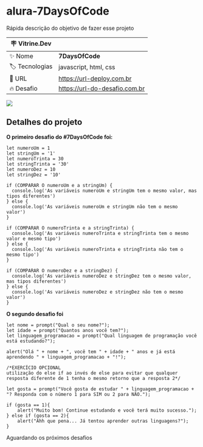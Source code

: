# alura-7DaysOfCode

Rápida descrição do objetivo de fazer esse projeto

| :placard: Vitrine.Dev |     |
| -------------  | --- |
| :sparkles: Nome        | **7DaysOfCode**
| :label: Tecnologias | javascript, html, css
| :rocket: URL         | https://url-deploy.com.br
| :fire: Desafio     | https://url-do-desafio.com.br

<!-- Inserir imagem com a #vitrinedev ao final do link -->
![](https://cdn.pixabay.com/photo/2016/03/27/18/54/technology-1283624_960_720.jpg#vitrinedev)

## Detalhes do projeto

<b>O primeiro desafio do #7DaysOfCode foi:</b>

    let numeroUm = 1
    let stringUm = '1'
    let numeroTrinta = 30
    let stringTrinta = '30'
    let numeroDez = 10
    let stringDez = '10'

    if (COMPARAR O numeroUm e a stringUm) {
      console.log('As variáveis numeroUm e stringUm tem o mesmo valor, mas tipos diferentes')
    } else {
      console.log('As variáveis numeroUm e stringUm não tem o mesmo valor')
    }

    if (COMPARAR O numeroTrinta e a stringTrinta) {
      console.log('As variáveis numeroTrinta e stringTrinta tem o mesmo valor e mesmo tipo')
    } else {
      console.log('As variáveis numeroTrinta e stringTrinta não tem o mesmo tipo')
    }

    if (COMPARAR O numeroDez e a stringDez) {
      console.log('As variáveis numeroDez e stringDez tem o mesmo valor, mas tipos diferentes')
    } else {
      console.log('As variáveis numeroDez e stringDez não tem o mesmo valor')
    }

<b>O segundo desafio foi</b>

    let nome = prompt("Qual o seu nome?");
	let idade = prompt("Quantos anos você tem?");
	let linguagem_programacao = prompt("Qual linguagem de programação você está estudando?");

	alert("Olá " + nome + ", você tem " + idade + " anos e já está aprendendo " + linguagem_programacao + "!");

	/*EXERCÍCIO OPCIONAL
	utilização do else if ao invés de else para evitar que qualquer
	resposta diferente de 1 tenha o mesmo retorno que a resposta 2*/

	let gosta = prompt("Você gosta de estudar " + linguagem_programacao + "? Responda com o número 1 para SIM ou 2 para NÃO.");

	if (gosta == 1){
		alert("Muito bom! Continue estudando e você terá muito sucesso.");
	} else if (gosta == 2){ 
		alert("Ahh que pena... Já tentou aprender outras linguagens?");
	}

Aguardando os próximos desafios

